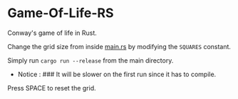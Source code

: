 # Game-Of-Life-RS
Conway's game of life in Rust.

Change the grid size from inside [main.rs](main/src/main.rs) by modifying the `SQUARES` constant.

Simply run `cargo run --release` from the main directory.
* Notice : ### It will be slower on the first run since it has to compile.

Press SPACE to reset the grid.
